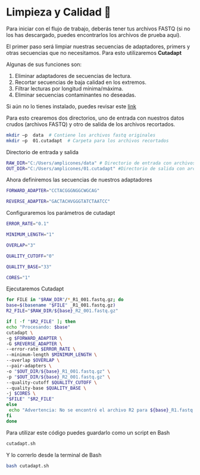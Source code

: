 # Limpieza y Calidad 🧹

Para iniciar con el flujo de trabajo, deberás tener tus archivos FASTQ (si no los has descargado, puedes encontrarlos los archivos de prueba aquí).

El primer paso será limpiar nuestras secuencias de adaptadores, primers y otras secuencias
que no necesitamos. Para esto utilizaremos **Cutadapt** 

Algunas de sus funciones son:  

1. Eliminar adaptadores de secuencias de lectura. 
2. Recortar secuencias de baja calidad en los extremos. 
3. Filtrar lecturas por longitud mínima/máxima. 
4. Eliminar secuencias contaminantes no deseadas.

Si aún no lo tienes instalado, puedes revisar este [link](https://cutadapt.readthedocs.io/en/stable/installation.html) 

Para esto crearemos dos directorios, uno de entrada con nuestros datos crudos (archivos FASTQ) y otro de salida de los archivos recortados. 

```bash
mkdir –p  data  # Contiene los archivos fastq originales 
mkdir –p  01.cutadapt  # Carpeta para los archivos recortados 
```

Directorio de entrada y salida

```bash
RAW_DIR="C:/Users/amplicones/data" # Directorio de entrada con archivos FASTQ
OUT_DIR="C:/Users/amplicones/01.cutadapt" #Directorio de salida con archivos recortados
```

Ahora definiremos las secuencias de nuestros adaptadores 

```bash
FORWARD_ADAPTER="CCTACGGGNGGCWGCAG" 

REVERSE_ADAPTER="GACTACHVGGGTATCTAATCC"
```

Configuraremos los parámetros de cutadapt

```bash
ERROR_RATE="0.1" 

MINIMUM_LENGTH="1" 

OVERLAP="3" 

QUALITY_CUTOFF="0" 

QUALITY_BASE="33" 

CORES="1" 
```
Ejecutaremos Cutadapt 

```bash
for FILE in "$RAW_DIR"/*_R1_001.fastq.gz; do
base=$(basename "$FILE" _R1_001.fastq.gz)
R2_FILE="$RAW_DIR/${base}_R2_001.fastq.gz"

if [ -f "$R2_FILE" ]; then
echo "Procesando: $base"
cutadapt \
-g $FORWARD_ADAPTER \
-G $REVERSE_ADAPTER \
--error-rate $ERROR_RATE \
--minimum-length $MINIMUM_LENGTH \
--overlap $OVERLAP \
--pair-adapters \
-o "$OUT_DIR/${base}_R1_001.fastq.gz" \
-p "$OUT_DIR/${base}_R2_001.fastq.gz" \
--quality-cutoff $QUALITY_CUTOFF \
--quality-base $QUALITY_BASE \
-j $CORES \
"$FILE" "$R2_FILE"
else
 echo "Advertencia: No se encontró el archivo R2 para ${base}_R1.fastq.gz"
fi
done
```

Para utilizar este código puedes guardarlo como un script en Bash

```bash
cutadapt.sh
```

Y lo correrlo desde la terminal de Bash

```bash
bash cutadapt.sh
```
